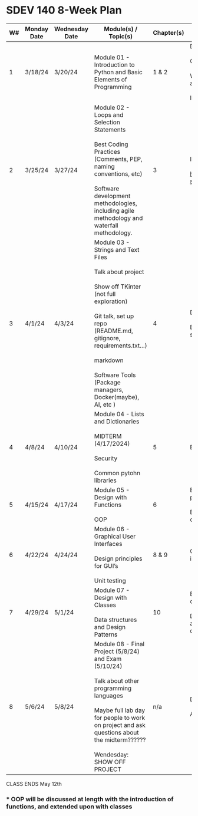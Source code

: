 # SDEV 140 8-Week Plan


| W# | Monday Date | Wednesday Date | Module(s) / Topic(s)                                                                                                                                                                                                                                                                | Chapter(s) | Major Course Learning Objectives                                                                                                                                                                                                                                                                                                             | 
|----|-------------|----------------|-------------------------------------------------------------------------------------------------------------------------------------------------------------------------------------------------------------------------------------------------------------------------------------|------------|----------------------------------------------------------------------------------------------------------------------------------------------------------------------------------------------------------------------------------------------------------------------------------------------------------------------------------------------| 
| 1  | 3/18/24     | 3/20/24        | Module 01 - Introduction to Python and Basic Elements of Programming                                                                                                                                                                                                                | 1 & 2      | Distinguish between systems software and application software. <br></br> Compare and utilize compilers, interpreters, and code generators. <br></br>  Write, perform use-case testing, debug, and document programs in an integrated development environment.   <br></br> Identify variables, constants, and data types used in programming. | 
| 2  | 3/25/24     | 3/27/24        | Module 02 - Loops and Selection Statements <br></br> Best Coding Practices (Comments, PEP, naming conventions,  etc) <br></br> Software development methodologies, including agile methodology and waterfall methodology.                                                           | 3          | Identify and use control structures. <br></br>  https://ivylearn.ivytech.edu/courses/1248721/pages/introductory-standards-for-acceptable-software-development                                                                                                                                                                                | 
| 3  | 4/1/24      | 4/3/24         | Module 03 - Strings and Text Files <br></br> Talk about project <br></br> Show off TKinter (not full exploration) <br></br> Git talk, set up repo (README.md, gitignore, requirements.txt…) <br></br> markdown <br></br> Software Tools (Package managers, Docker(maybe), AI, etc ) | 4          | Describe industry-standard software engineering tools. <br></br>  Examine the use of software repositories and collaboration tools in software development.                                                                                                                                                                                  | 
| 4  | 4/8/24      | 4/10/24        | Module 04 - Lists and Dictionaries <br></br>  MIDTERM (4/17/2024) <br></br>Security <br></br> Common pytohn libraries                                                                                                                                                               | 5          | Examine basic concepts related to secure programming.                                                                                                                                                                                                                                                                                        | 
| 5  | 4/15/24     | 4/17/24        | Module 05 - Design with Functions <br></br>  OOP                                                                                                                                                                                                                                    | 6          | Explain abstraction, modularization, functions, and parameter passing in programming. <br></br>   Explain the fundamentals of object-oriented programming concepts.*                                                                                                                                                                         | 
| 6  | 4/22/24     | 4/24/24        | Module 06 - Graphical User Interfaces  <br></br>  Design principles for GUI’s  <br></br> Unit testing                                                                                                                                                                               | 8 & 9      | Gain an understanding of the basic concepts of good user-interface design.                                                                                                                                                                                                                                                                   | 
| 7  | 4/29/24     | 5/1/24         | Module 07 - Design with Classes <br></br> Data structures and Design Patterns                                                                                                                                                                                                       | 10         | Explain the fundamentals of object-oriented programming concepts.* <br></br>  Develop competence in the techniques of systematic problem analysis, algorithm development, program construction, and documentation.                                                                                                                           | 
| 8  | 5/6/24      | 5/8/24         | Module 08 - Final Project (5/8/24) and Exam (5/10/24) <br></br> Talk about other programming languages <br></br> Maybe full lab day for people to work on project and ask questions about the midterm?????? <br></br> Wendesday: SHOW OFF PROJECT                                   | n/a        | Discuss social, legal, and ethical issues in software engineering.   <br></br> Apply the phases and design concepts of software development.                                                                                                                                                                                                 |  


CLASS ENDS May 12th  

<h3>* OOP will be discussed at length with the introduction of functions, and extended upon with classes </h3>